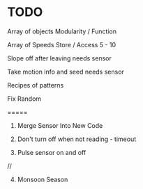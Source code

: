 TODO
========

Array of objects
	Modularity / Function

Array of Speeds
	Store / Access
	5 - 10

Slope off after leaving
	needs sensor
	
Take motion info and seed 
	needs sensor

Recipes of patterns
	

Fix Random


=====

1) Merge Sensor Into New Code

2) Don't turn off when not reading - timeout

3) Pulse sensor on and off

//

4) Monsoon Season

